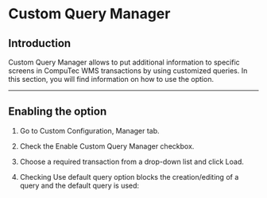 # Custom Query Manager

## Introduction

Custom Query Manager allows to put additional information to specific screens in CompuTec WMS transactions by using customized queries. In this section, you will find information on how to use the option.

---

## Enabling the option

1. Go to Custom Configuration, Manager tab.

2. Check the Enable Custom Query Manager checkbox.

3. Choose a required transaction from a drop-down list and click Load.

4. Checking Use default query option blocks the creation/editing of a query and the default query is used: